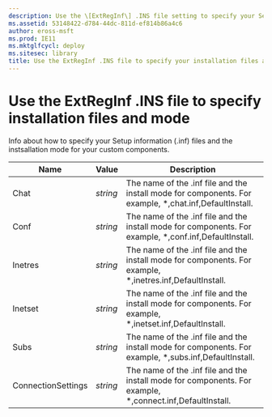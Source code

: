 ```yaml
---
description: Use the \[ExtRegInf\] .INS file setting to specify your Setup information (.inf) files and the installation mode for your custom components.
ms.assetid: 53148422-d784-44dc-811d-ef814b86a4c6
author: eross-msft
ms.prod: IE11
ms.mktglfcycl: deploy
ms.sitesec: library
title: Use the ExtRegInf .INS file to specify your installation files and mode (Internet Explorer Administration Kit 11 for IT Pros)
---
```


# Use the ExtRegInf .INS file to specify installation files and mode
Info about how to specify your Setup information (.inf) files and the instsallation mode for your custom components.

|Name       |Value    |Description                                                                                                       |
|-----------|---------|------------------------------------------------------------------------------------------------------------------|
|Chat       |*string* |The name of the .inf file and the install mode for components. For example, *,chat.inf,DefaultInstall.            |
|Conf       |*string* |The name of the .inf file and the install mode for components. For example, *,conf.inf,DefaultInstall.            |
|Inetres    |*string* |The name of the .inf file and the install mode for components. For example, *,inetres.inf,DefaultInstall.         |
|Inetset    |*string* |The name of the .inf file and the install mode for components. For example, *,inetset.inf,DefaultInstall.         |
|Subs       |*string* |The name of the .inf file and the install mode for components. For example, *,subs.inf,DefaultInstall.            |
|ConnectionSettings |*string* |The name of the .inf file and the install mode for components. For example, *,connect.inf,DefaultInstall. |